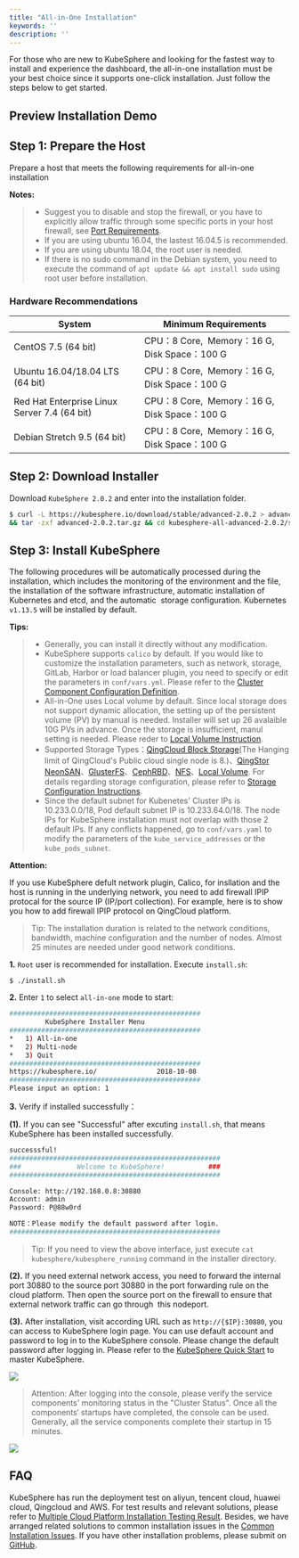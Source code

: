 ```yaml
---
title: "All-in-One Installation"
keywords: ''
description: ''
---
```


For those who are new to KubeSphere and looking for the fastest way to install and experience the dashboard, the all-in-one installation must be your best choice since it supports one-click installation. Just follow the steps below to get started.

## Preview Installation Demo

<asciinema-player src="/all-in-one.json" cols="99" rows="41"></asciinema-player>

## Step 1: Prepare the Host

Prepare a host that meets the following requirements for all-in-one installation

**Notes:**

> - Suggest you to disable and stop the firewall, or you have to explicitly allow traffic through some specific ports in your host firewall, see [Port Requirements](../port-firewall).
> - If you are using ubuntu 16.04, the lastest 16.04.5 is recommended.
> - If you are using ubuntu 18.04, the root user is needed.
> - If there is no sudo command in the Debian system, you need to execute the command of `apt update && apt install sudo` using root user before installation.

### Hardware Recommendations

| System | Minimum Requirements |
| --- | --- |
| CentOS 7.5 (64 bit) | CPU：8 Core,  Memory：16 G, Disk Space：100 G |
| Ubuntu 16.04/18.04 LTS (64 bit) | CPU：8 Core,  Memory：16 G, Disk Space：100 G |
| Red Hat Enterprise Linux Server 7.4 (64 bit) | CPU：8 Core,  Memory：16 G, Disk Space：100 G |
| Debian Stretch 9.5 (64 bit) | CPU：8 Core,  Memory：16 G, Disk Space：100 G |


## Step 2: Download Installer

Download `KubeSphere 2.0.2` and enter into the installation folder.

```bash
$ curl -L https://kubesphere.io/download/stable/advanced-2.0.2 > advanced-2.0.2.tar.gz \
&& tar -zxf advanced-2.0.2.tar.gz && cd kubesphere-all-advanced-2.0.2/scripts
```

## Step 3: Install KubeSphere

The following procedures will be automatically processed during the installation, which includes the monitoring of the environment and the file, the installation of the software infrastructure, automatic installation of Kubernetes and etcd, and the automatic  storage configuration. Kubernetes `v1.13.5` will be installed by default. 

**Tips:**

> - Generally, you can install it directly without any modification.
> - KubeSphere supports `calico` by default. If you would like to customize the installation parameters, such as network, storage, GitLab, Harbor or load balancer plugin, you need to specify or edit the parameters in `conf/vars.yml`. Please refer to the [Cluster Component Configuration Definition](../vars).
> - All-in-One uses Local volume by default. Since local storage does not support dynamic allocation, the setting up of the persistent volume (PV) by manual is needed. Installer will set up 26 avalaible 10G PVs in advance. Once the storage is insufficient, manul setting is needed. Please reder to [Local Volume Instruction](https://kubesphere.io/docs/advanced-v2.0/zh-CN/storage/local-volume/).
> - Supported Storage Types：[QingCloud Block Storage](https://www.qingcloud.com/products/volume/)(The Hanging limit of QingCloud's Public cloud single node is 8.)、[QingStor NeonSAN](https://docs.qingcloud.com/product/storage/volume/super_high_performance_shared_volume/)、[GlusterFS](https://www.gluster.org/)、[CephRBD](https://ceph.com/)、[NFS](https://kubernetes.io/docs/concepts/storage/volumes/#nfs)、[Local Volume](https://kubernetes.io/docs/concepts/storage/volumes/#local). For details regarding storage configuration, please refer to [Storage Configuration Instructions](/docs/advanced-v2.0/zh-CN/installation/storage-configuration/).
> - Since the default subnet for Kubenetes' Cluster IPs is 10.233.0.0/18, Pod default subnet IP is 10.233.64.0/18. The node IPs for KubeSphere installation must not overlap with those 2 default IPs. If any conflicts happened, go to `conf/vars.yaml` to modify the parameters of the `kube_service_addresses` or the `kube_pods_subnet`.



**Attention:**

If you use KubeSphere defult network plugin, Calico, for insllation and the host is running in the underlying network, you need to add firewall IPIP protocal for the source IP (IP/port collection). For example, here is to show you how to add firewall IPIP protocol on QingCloud platform.

> Tip: The installation duration is related to the network conditions, bandwidth, machine configuration and the number of nodes. Almost 25 minutes are needed under good network conditions.


**1.** `Root` user is recommended for installation. Execute `install.sh`:

```
$ ./install.sh
```

**2.** Enter `1` to select `all-in-one` mode to start:

```bash
################################################
         KubeSphere Installer Menu
################################################
*   1) All-in-one
*   2) Multi-node
*   3) Quit
################################################
https://kubesphere.io/               2018-10-08
################################################
Please input an option: 1
```

**3.** Verify if installed successfully：

**(1).** If you can see "Successful" after excuting `install.sh`, that means KubeSphere has been installed successfully.

```bash
successsful!
#####################################################
###              Welcome to KubeSphere!           ###
#####################################################

Console: http://192.168.0.8:30880
Account: admin
Password: P@88w0rd 

NOTE：Please modify the default password after login.
#####################################################
```

> Tip: If you need to view the above interface, just execute `cat kubesphere/kubesphere_running` command in the installer directory.


**(2).** If you need external network access, you need to forward the internal port 30880 to the source port 30880 in the port forwarding rule on the cloud platform. Then open the source port on the firewall to ensure that external network traffic can go through  this nodeport.

**(3).** After installation, visit according URL such as `http://{$IP}:30880`, you can access to KubeSphere login page. You can use default account and password to log in to the KubeSphere console. Please change the default password after logging in. Please refer to the [KubeSphere Quick Start](../../quick-start/admin-quick-start) to master KubeSphere.

![](https://pek3b.qingstor.com/kubesphere-docs/png/20191017172215.png)

> Attention: After logging into the console, please verify the service components' monitoring status in the "Cluster Status". Once all the components‘ startups have completed, the console can be used. Generally, all the service components complete their startup in 15 minutes.

![](https://pek3b.qingstor.com/kubesphere-docs/png/20191017170937.png)

## FAQ

KubeSphere has run the deployment test on aliyun, tencent cloud, huawei cloud, Qingcloud and AWS. For test results and relevant solutions, please refer to [Multiple Cloud Platform Installation Testing Result](https://github.com/kubesphere/ks-installer/issues/23). Besides, we have arranged related solutions to common installation issues in the [Common Installation Issues](https://kubesphere.io/docs/advanced-v2.0/zh-CN/faq/faq-install/). If you have other installation problems, please submit on [GitHub](https://github.com/kubesphere/kubesphere/issues). 
